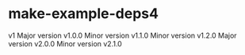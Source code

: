 # make-example-deps4
v1
Major version v1.0.0
Minor version v1.1.0
Minor version v1.2.0
Major version v2.0.0
Minor version v2.1.0
